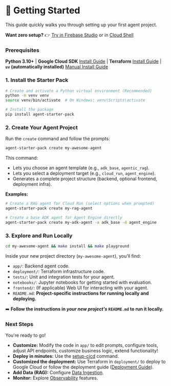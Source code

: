 
# 🚀 Getting Started

This guide quickly walks you through setting up your first agent project.

**Want zero setup?** 👉 [Try in Firebase Studio](https://studio.firebase.google.com/new?template=https%3A%2F%2Fgithub.com%2FGoogleCloudPlatform%2Fagent-starter-pack%2Ftree%2Fmain%2Fsrc%2Fresources%2Fidx) or in [Cloud Shell](https://shell.cloud.google.com/cloudshell/editor?cloudshell_git_repo=https%3A%2F%2Fgithub.com%2Feliasecchig%2Fasp-open-in-cloud-shell&cloudshell_print=open-in-cs)

### Prerequisites

**Python 3.10+** | **Google Cloud SDK** [Install Guide](https://cloud.google.com/sdk/docs/install) | **Terraform** [Install Guide](https://developer.hashicorp.com/terraform/downloads) | **`uv` (automatically installed)** [Manual Install Guide](https://docs.astral.sh/uv/getting-started/installation/)

### 1. Install the Starter Pack

```bash
# Create and activate a Python virtual environment (Recommended)
python -m venv venv
source venv/bin/activate  # On Windows: venv\Scripts\activate

# Install the package
pip install agent-starter-pack
```

### 2. Create Your Agent Project

Run the `create` command and follow the prompts:

```bash
agent-starter-pack create my-awesome-agent
```

This command:
*   Lets you choose an agent template (e.g., `adk_base`, `agentic_rag`).
*   Lets you select a deployment target (e.g., `cloud_run`, `agent_engine`).
*   Generates a complete project structure (backend, optional frontend, deployment infra).

**Examples:**

```bash
# Create a RAG agent for Cloud Run (select options when prompted)
agent-starter-pack create my-rag-agent

# Create a base ADK agent for Agent Engine directly
agent-starter-pack create my-adk-agent -a adk_base -d agent_engine
```

### 3. Explore and Run Locally

```bash
cd my-awesome-agent && make install && make playground
```

Inside your new project directory (`my-awesome-agent`), you'll find:

*   `app/`: Backend agent code.
*   `deployment/`: Terraform infrastructure code.
*   `tests/`: Unit and integration tests for your agent.
*   `notebooks/`: Jupyter notebooks for getting started with evaluation.
*   `frontend/`: (If applicable) Web UI for interacting with your agent.
*   `README.md`: **Project-specific instructions for running locally and deploying.**

➡️ **Follow the instructions in *your new project's* `README.md` to run it locally.**

### Next Steps

You're ready to go!

*   **Customize:** Modify the code in `app/` to edit prompts, configure tools, adjust API endpoints, customize business logic, extend functionality!
*   **Deploy in minutes:** Use the [setup-cicd](/cli/setup_cicd) command.
*   **Customized the deployment:** Use Terraform in `deployment/` to deploy to Google Cloud or follow the deployment guide ([Deployment Guide](/guide/deployment)). 
*   **Add Data (RAG):** Configure [Data Ingestion](/guide/data-ingestion).
*   **Monitor:** Explore [Observability](/guide/observability) features.
